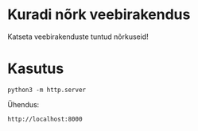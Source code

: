 # Kuradi nõrk veebirakendus

Katseta veebirakenduste tuntud nõrkuseid!

# Kasutus
```python3
python3 -m http.server
```
Ühendus:
```
http://localhost:8000
```
